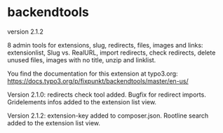# backendtools

version 2.1.2

8 admin tools for extensions, slug, redirects, files, images and links:
extensionlist, Slug vs. RealURL, import redirects, check redirects, delete unused files, images with no title, unzip and linklist.

You find the documentation for this extension at typo3.org:
https://docs.typo3.org/p/fixpunkt/backendtools/master/en-us/

Version 2.1.0: redirects check tool added. Bugfix for redirect imports.
Gridelements infos added to the extension list view. 

Version 2.1.2: extension-key added to composer.json.
Rootline search added to the extension list view.